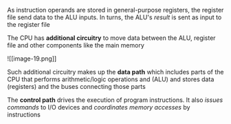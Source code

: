 As instruction operands are stored in general-purpose registers, the register file send data to the ALU inputs. In turns, the ALU's *result* is sent as input to the register file

The CPU has **additional circuitry** to move data between the ALU, register file and other components like the main memory

![[image-19.png]]

Such additional circuitry makes up the **data path** which includes parts of the CPU  that performs arithmetic/logic operations and (ALU) and stores data (registers) and the buses connecting those parts

The **control path** drives the execution of program instructions. It also *issues commands* to I/O devices and *coordinates memory accesses* by instructions

